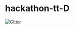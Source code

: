 # hackathon-tt-D

[![Gitter](https://badges.gitter.im/hackathon-tt-D/community.svg)](https://gitter.im/hackathon-tt-D/community?utm_source=badge&utm_medium=badge&utm_campaign=pr-badge&utm_content=badge)